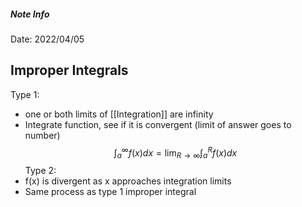 ##### Note Info
Date: 2022/04/05
## Improper Integrals
Type 1:
- one or both limits of [[Integration]] are infinity
- Integrate function, see if it is convergent (limit of answer goes to number)
$$ \int_a^\infty f(x)dx = \lim_{R\to\infty}\int_a^R f(x)dx $$
Type 2:
- f(x) is divergent as x approaches integration limits
- Same process as type 1 improper integral
